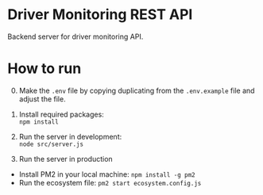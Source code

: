 # Driver Monitoring REST API
Backend server for driver monitoring API.

# How to run
0. Make the `.env` file by copying duplicating from the `.env.example` file and adjust the file.

1. Install required packages: <br/> ```npm install```

2. Run the server in development: <br/>
`node src/server.js `

3. Run the server in production <br/>
* Install PM2 in your local machine: `npm install -g pm2`
* Run the ecosystem file: `pm2 start ecosystem.config.js`

